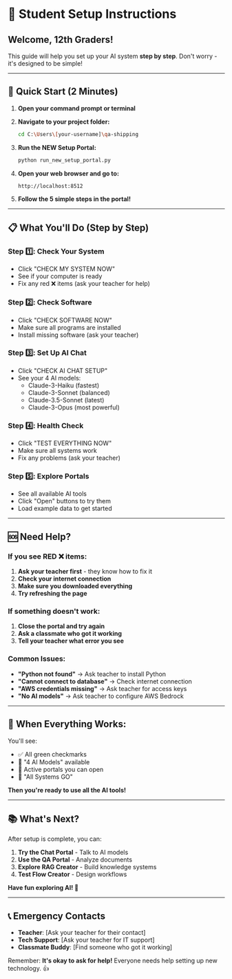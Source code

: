 # 🚀 Student Setup Instructions

## Welcome, 12th Graders!

This guide will help you set up your AI system **step by step**. Don't worry - it's designed to be simple!

---

## 🎯 Quick Start (2 Minutes)

1. **Open your command prompt or terminal**
2. **Navigate to your project folder:**
   ```bash
   cd C:\Users\[your-username]\qa-shipping
   ```

3. **Run the NEW Setup Portal:**
   ```bash
   python run_new_setup_portal.py
   ```

4. **Open your web browser and go to:**
   ```
   http://localhost:8512
   ```

5. **Follow the 5 simple steps in the portal!**

---

## 📋 What You'll Do (Step by Step)

### Step 1️⃣: Check Your System
- Click "CHECK MY SYSTEM NOW"
- See if your computer is ready
- Fix any red ❌ items (ask your teacher for help)

### Step 2️⃣: Check Software
- Click "CHECK SOFTWARE NOW"
- Make sure all programs are installed
- Install missing software (ask your teacher)

### Step 3️⃣: Set Up AI Chat
- Click "CHECK AI CHAT SETUP"
- See your 4 AI models:
  - Claude-3-Haiku (fastest)
  - Claude-3-Sonnet (balanced)
  - Claude-3.5-Sonnet (latest)
  - Claude-3-Opus (most powerful)

### Step 4️⃣: Health Check
- Click "TEST EVERYTHING NOW"
- Make sure all systems work
- Fix any problems (ask your teacher)

### Step 5️⃣: Explore Portals
- See all available AI tools
- Click "Open" buttons to try them
- Load example data to get started

---

## 🆘 Need Help?

### If you see RED ❌ items:
1. **Ask your teacher first** - they know how to fix it
2. **Check your internet connection**
3. **Make sure you downloaded everything**
4. **Try refreshing the page**

### If something doesn't work:
1. **Close the portal and try again**
2. **Ask a classmate who got it working**
3. **Tell your teacher what error you see**

### Common Issues:
- **"Python not found"** → Ask teacher to install Python
- **"Cannot connect to database"** → Check internet connection
- **"AWS credentials missing"** → Ask teacher for access keys
- **"No AI models"** → Ask teacher to configure AWS Bedrock

---

## 🎉 When Everything Works:

You'll see:
- ✅ All green checkmarks
- 🤖 "4 AI Models" available
- 🚪 Active portals you can open
- 💚 "All Systems GO"

**Then you're ready to use all the AI tools!**

---

## 📚 What's Next?

After setup is complete, you can:

1. **Try the Chat Portal** - Talk to AI models
2. **Use the QA Portal** - Analyze documents
3. **Explore RAG Creator** - Build knowledge systems
4. **Test Flow Creator** - Design workflows

**Have fun exploring AI! 🤖**

---

## 📞 Emergency Contacts

- **Teacher**: [Ask your teacher for their contact]
- **Tech Support**: [Ask your teacher for IT support]
- **Classmate Buddy**: [Find someone who got it working]

Remember: **It's okay to ask for help!** Everyone needs help setting up new technology. 👍
